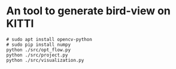 # An tool to generate bird-view on KITTI

```shell
# sudo apt install opencv-python
# sudo pip install numpy
python ./src/opt_flow.py
python ./src/project.py
python ./src/visualization.py
```